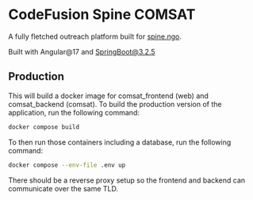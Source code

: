 # CodeFusion Spine COMSAT

A fully fletched outreach platform built for [spine.ngo](https://spine.ngo).

Built with Angular@17 and SpringBoot@3.2.5

## Production

This will build a docker image for comsat_frontend (web) and comsat_backend (comsat).
To build the production version of the application, run the following command:

```bash
docker compose build
```

To then run those containers including a database, run the following command:

```bash
docker compose --env-file .env up
```

There should be a reverse proxy setup so the frontend and backend can communicate over the same TLD.
